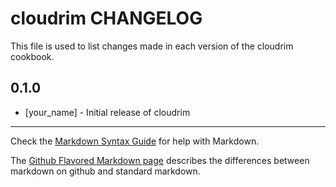 cloudrim CHANGELOG
==================

This file is used to list changes made in each version of the cloudrim cookbook.

0.1.0
-----
- [your_name] - Initial release of cloudrim

- - -
Check the [Markdown Syntax Guide](http://daringfireball.net/projects/markdown/syntax) for help with Markdown.

The [Github Flavored Markdown page](http://github.github.com/github-flavored-markdown/) describes the differences between markdown on github and standard markdown.
